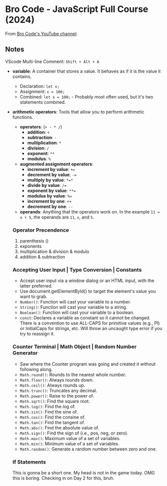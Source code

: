 # Bro Code - JavaScript Full Course (2024)

From [Bro Code's YouTube channel](https://youtu.be/lfmg-EJ8gm4?si=yPvTYS3wx6eC94AE).

## Notes

VScode Multi-line Comment: `Shift + Alt + A`

- **variable**: A container that stores a value. It behaves as if it is the value it contains.
  - Declaration: `let x;`
  - Assignment: `x = 100;`
  - Combined: `let x = 100;` - Probably most often used, but it's two statements combined.
- **arithmetic operators**: Tools that allow you to perform arithmetic functions.
  - **operators**: (`+ - * /`)
    - **addition**: `+`
    - **subtraction**: `-`
    - **multiplication**: `*`
    - **division**: `/`
    - **exponent**: `**`
    - **modulus**: `%`
  - **augmented assignment operators**:
    - **increment by value**: `+=`
    - **decrement by value**: `-=`
    - **multiply by value**: `*=*`
    - **divide by value**: `/=`
    - **exponent by value**: `**=`
    - **modulus by value**: `%=`
    - **increment by one**: `++`
    - **decrement by one**: `--`
  - **operands**: Anything that the operators work on. In the example `11 = x + 5`, the operands are `11`, `x`, and `5`.
  
  ### Operator Precendence

  1. parenthesis ()
  2. exponents
  3. multiplication & division & modulo
  4. addition & subtraction

  ### Accepting User Input | Type Conversion | Constants

  - Accept user input via a window dialog or an HTML input, with the latter preferred.
  - Use document.getElementById() to target the element's value you want to grab.
  - `Number()`: Function will cast your variable to a number.
  - `String()`: Function will cast your variable to a string.
  - `Boolean()`: Function will cast your variable to a boolean.
  - `const`: Declares a variable as constant so it cannot be changed.  There is a convention to use ALL-CAPS for primitive values (e.g., PI) or InitialCaps for strings, etc.  Will throw an uncaught type error if you try to reassign it.

  ### Counter Terminal | Math Object | Random Number Generator

  - Saw where the Counter program was going and created it without following along.
  - `Math.round()`: Rounds to the nearest whole number.
  - `Math.floor()`: Always rounds down.
  - `Math.ceil()`: Always rounds up.
  - `Math.trunc()`: Truncates any decimal.
  - `Math.power()`: Raise to the power of.
  - `Math.sqrt()`: Find the square root.
  - `Math.log()`: Find the log of.
  - `Math.sin()`: Find the sine of.
  - `Math.cos()`: Find the consine of.
  - `Math.tan()`: Find the tangent of.
  - `Math.abs()`: Find the absolute value of.
  - `Math.sign()`: Find the sign of (i.e., pos, neg, or zero).
  - `Math.max()`: Maximum value of a set of variables.
  - `Math.min()`: Minimum value of a set of variables.
  - `Math.random()`: Generate a random number between zero and one.

  ### If Statements

  This is gonna be a short one.  My head is not in the game today.
  OMG this is boring.
  Checking in on Day 2 for this, bruh.
